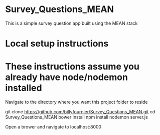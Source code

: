 # Survey_Questions_MEAN
This is a simple survey question app built using the MEAN stack


# Local setup instructions
# These instructions assume you already have node/nodemon installed

Navigate to the directory where you want this project folder to reside

git clone https://github.com/billyfournier/Survey_Questions_MEAN.git
cd Survey_Questions_MEAN
bower install
npm install
nodemon server.js

Open a brower and navigate to localhost:8000
